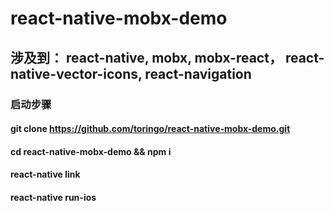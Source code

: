 # react-native-mobx-demo
## **涉及到： react-native, mobx, mobx-react， react-native-vector-icons, react-navigation**


### 启动步骤

#### git clone https://github.com/toringo/react-native-mobx-demo.git

#### cd react-native-mobx-demo && npm i

#### react-native link

#### react-native run-ios
